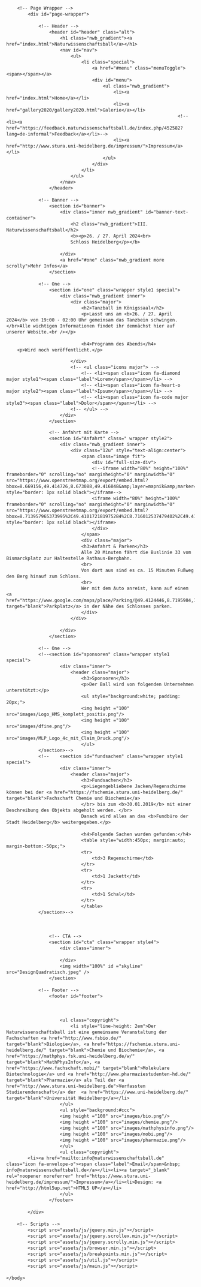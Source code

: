 <html>
	<head>
		<title>Naturwissenschaftsball Heidelberg</title>
		<meta charset="utf-8" />
		<meta name="viewport" content="width=device-width, initial-scale=1, user-scalable=no" />
		<link rel="stylesheet" href="assets/css/main.css" />
		<noscript><link rel="stylesheet" href="assets/css/noscript.css" /></noscript>
	</head>
	<body class="landing is-preload">

		<!-- Page Wrapper -->
			<div id="page-wrapper">

				<!-- Header -->
					<header id="header" class="alt">
						<h1 class="nwb_gradient"><a href="index.html">Naturwissenschaftsball</a></h1>
						<nav id="nav">
							<ul>
								<li class="special">
									<a href="#menu" class="menuToggle"><span></span></a>
									<div id="menu">
										<ul class="nwb_gradient">
											<li><a href="index.html">Home</a></li>
											<li><a href="gallery2020/gallery2020.html">Galerie</a></li>
                                            						<!-- <li><a href="https://feedback.naturwissenschaftsball.de/index.php/452582?lang=de-informal">Feedback</a></li>-->
											<li><a href="http://www.stura.uni-heidelberg.de/impressum/">Impressum</a></li>
										</ul>
									</div>
								</li>
							</ul>
						</nav>
					</header>

				<!-- Banner -->
					<section id="banner">
						<div class="inner nwb_gradient" id="banner-text-container">
							<h2 class="nwb_gradient">III. Naturwissenschaftsball</h2>
							<b><p>26. / 27. April 2024<br>
							Schloss Heidelberg</p></b>
							
						</div>
						<a href="#one" class="nwb_gradient more scrolly">Mehr Infos</a>
					</section>

				<!-- One -->
					<section id="one" class="wrapper style1 special">
						<div class="nwb_gradient inner">
							<div class="major">
								<h2>Tanzball im Königssaal</h2>
								<p>Lasst uns am <b>26. / 27. April 2024</b> von 19:00 - 02:00 Uhr gemeinsam das Tanzbein schwingen.</br>Alle wichtigen Informationen findet ihr demnächst hier auf unserer Website.<br /></p>
                                
                                <h4>Programm des Abends</h4>
		<p>Wird noch veröffentlicht.</p>
                                
<!--                                 <p><b>Tickets</b> erhaltet ihr ab dem 15.04.2024 für 35€ bei euren Fachschaften.</p> -->
							</div>
							<!-- <ul class="icons major"> -->
								<!-- <li><span class="icon fa-diamond major style1"><span class="label">Lorem</span></span></li> -->
								<!-- <li><span class="icon fa-heart-o major style2"><span class="label">Ipsum</span></span></li> -->
								<!-- <li><span class="icon fa-code major style3"><span class="label">Dolor</span></span></li> -->
							<!-- </ul> -->
						</div>
					</section>

					
<!-- 					<section id="tanzkurs" class="wrapper style2 special">
						<div class="inner">
								<header class="major">
										<h3>Tanzkurs</h3>
										<p>Um eure Tanzfertigkeiten aufzufrischen, bieten wir euch erstmals zwei Tanzkurse an.
										</br> Diese finden am <b>07.12.2019 </b> für ChaChaCha, Rumba und langsamen Walzer und </br> am <b>14.12.2019</b> für Discofox, Tango und Wiener Walzer </br> jeweils ab <b>13:30 Uhr</b> im Hörsaalzentrum Chemie (INF 252) statt. <br>Außerdem laden wir euch anschließend ab 16 Uhr zum freien Tanzkreis ein. <br>Bitte bringt zum Tanzkurs auch eure Eintrittskarten mit.</br>
										</p>
	</header>
				</div>
</section> -->

                    <!-- Anfahrt mit Karte -->
					<section id="Anfahrt" class=" wrapper style2">
						<div class="nwb_gradient inner">
							<div class="12u" style="text-align:center">
								<span class="image fit">
									<div id="full-size-div">
									<!--iframe width="80%" height="100%" frameborder="0" scrolling="no" marginheight="0" marginwidth="0" src="https://www.openstreetmap.org/export/embed.html?bbox=8.669156,49.414726,8.673088,49.416848&amp;layer=mapnik&amp;marker=49.41574,8.67112" style="border: 1px solid black"></iframe-->
                                    <iframe width="80%" height="100%" frameborder="0" scrolling="no" marginheight="0" marginwidth="0" src="https://www.openstreetmap.org/export/embed.html?bbox=8.713957965373995%2C49.410172181975284%2C8.716012537479402%2C49.411179123708095&amp;layer=mapnik&amp;marker=49.41067478285702%2C8.714985251426697" style="border: 1px solid black"></iframe>
									</div>
								</span>
                                <div class="major">
                                <h3>Anfahrt & Parken</h3>
                                Alle 20 Minuten fährt die Buslinie 33 vom Bismarckplatz zur Haltestelle Rathaus-Bergbahn. 
                                <br>
                                Von dort aus sind es ca. 15 Minuten Fußweg den Berg hinauf zum Schloss.
                                <br>
                                Wer mit dem Auto anreist, kann auf einem <a href="https://www.google.com/maps/place/Parking/@49.4124446,8.7195984,16.46z/data=!4m5!3m4!1s0x4797c1af4c04679d:0xa1f37b21b747c8b4!8m2!3d49.4124394!4d8.7202096" target="blank">Parkplatz</a> in der Nähe des Schlosses parken.
                                </div>
							</div>
                            
						</div>
					</section>

				<!-- One -->
                <!--<section id="sponsoren" class="wrapper style1 special">
                        <div class="inner">
                            <header class="major">
                                <h3>Sponsoren</h3>
                                <p>Der Ball wird von folgenden Unternehmen unterstützt:</p>
                                <ul style="background:white; padding: 20px;">
                                <img height ="100" src="images/Logo_HMS_komplett_positiv.png"/>
                                <img height ="100" src="images/dfine.png"/>
                                <img height ="100" src="images/MLP_Logo_4c_mit_Claim_Druck.png"/>
                                </ul>
                </section>-->
				<!--	<section id="fundsachen" class="wrapper style1 special">
						<div class="inner">
							<header class="major">
								<h3>Fundsachen</h3>
								<p>Liegengebliebene Jacken/Regenschirme können bei der <a href="https://fschemie.stura.uni-heidelberg.de/" target="blank">Fachschaft Chemie und Biochemie</a> 
								</br> bis zum <b>30.01.2019</b> mit einer Beschreibung des Objekts abgeholt werden. </br>
								Danach wird alles an das <b>Fundbüro der Stadt Heidelberg</b> weitergegeben.</p>
                                
                                <h4>Folgende Sachen wurden gefunden:</h4>
                                <table style="width:450px; margin:auto; margin-bottom:-50px;">
                                <tr>
                                    <td>3 Regenschirme</td>
                                </tr>
                                <tr>
                                    <td>1 Jackett</td>
                                </tr>
                                <tr>
                                    <td>1 Schal</td>
                                </tr>
                                </table>
				</section>-->
                                
                    

                    <!-- CTA -->
					<section id="cta" class="wrapper style4">
						<div class="inner">
							
						</div>
                        <img width="100%" id ="skyline" src="DesignQuadratisch.jpeg" />
					</section>
                    
				<!-- Footer -->
					<footer id="footer">
                        
							
						
						<ul class="copyright">
                            <li style="line-height: 2em">Der Naturwissenschaftsball ist eine gemeinsame Veranstaltung der Fachschaften <a href="http://www.fsbio.de/" target="blank">Biologie</a>, <a href="https://fschemie.stura.uni-heidelberg.de/" target="blank">Chemie und Biochemie</a>, <a href="https://mathphys.fsk.uni-heidelberg.de/w/" target="blank">MathPhysInfo</a>, <a href="https://www.fachschaft.mobi/" target="blank">Molekulare Biotechnologie</a> und <a href="http://www.pharmaziestudenten-hd.de/" target="blank">Pharmazie</a> als Teil der <a href="http://www.stura.uni-heidelberg.de">Verfassten Studierendenschaft</a> der  <a href="https://www.uni-heidelberg.de/" target="blank">Universität Heidelberg</a></li>
                        </ul>
                        <ul style="background:#ccc">
                        <img height ="100" src="images/bio.png"/>
                        <img height ="100" src="images/chemie.png"/>
                        <img height ="100" src="images/mathphysinfo.png"/>
                        <img height ="100" src="images/mobi.png"/>
                        <img height ="100" src="images/pharmazie.png"/>
                        </ul>
                        <ul class="copyright">
			<li><a href="mailto:info@naturwissenschaftsball.de" class="icon fa-envelope-o"><span class="label">Email</span>&nbsp; info@naturwissenschaftsball.de</a></li><li><a target="_blank" rel="noopener noreferrer" href="https://www.stura.uni-heidelberg.de/impressum/">Impressum</a></li><li>Design: <a href="http://html5up.net">HTML5 UP</a></li>
						</ul>
					</footer>

			</div>

		<!-- Scripts -->
			<script src="assets/js/jquery.min.js"></script>
			<script src="assets/js/jquery.scrollex.min.js"></script>
			<script src="assets/js/jquery.scrolly.min.js"></script>
			<script src="assets/js/browser.min.js"></script>
			<script src="assets/js/breakpoints.min.js"></script>
			<script src="assets/js/util.js"></script>
			<script src="assets/js/main.js"></script>

	</body>
</html>
